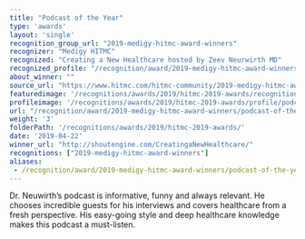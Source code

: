 ```yaml
---
title: "Podcast of the Year"
type: 'awards'
layout: 'single'
recognition_group_url: "2019-medigy-hitmc-award-winners"
recognizer: "Medigy HITMC"
recognized: "Creating a New Healthcare hosted by Zeev Neurwirth MD"
recognized_profile: "/recognition/award/2019-medigy-hitmc-award-winners/podcast-of-the-year/"
about_winner: ""
source_url: "https://www.hitmc.com/hitmc-community/2019-medigy-hitmc-award-winners/"
featuredimage: '/recognitions/awards/2019/hitmc-2019-awards/recognition/zeev-neurwirth-md-medigy-hitmc-2019-podcast-of-the-year.jpg'
profileimage: '/recognitions/awards/2019/hitmc-2019-awards/profile/podcast-of-the-year.jpg'
url: "/recognition/award/2019-medigy-hitmc-award-winners/podcast-of-the-year"
weight: '3'
folderPath: '/recognitions/awards/2019/hitmc-2019-awards/'
date: '2019-04-22'
winner_url: "http://shoutengine.com/CreatingaNewHealthcare/"
recognitions: ["2019-medigy-hitmc-award-winners"]
aliases:
 - /recognition/award/2019-medigy-hitmc-award-winners/podcast-of-the-year/
---
```


Dr. Neuwirth’s podcast is informative, funny and always relevant. He chooses incredible guests for his interviews and covers healthcare from a fresh perspective. His easy-going style and deep healthcare knowledge makes this podcast a must-listen.